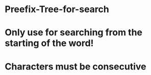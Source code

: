 # Preefix-Tree-for-search
# Only use for searching from the starting of the word!
# Characters must be consecutive
